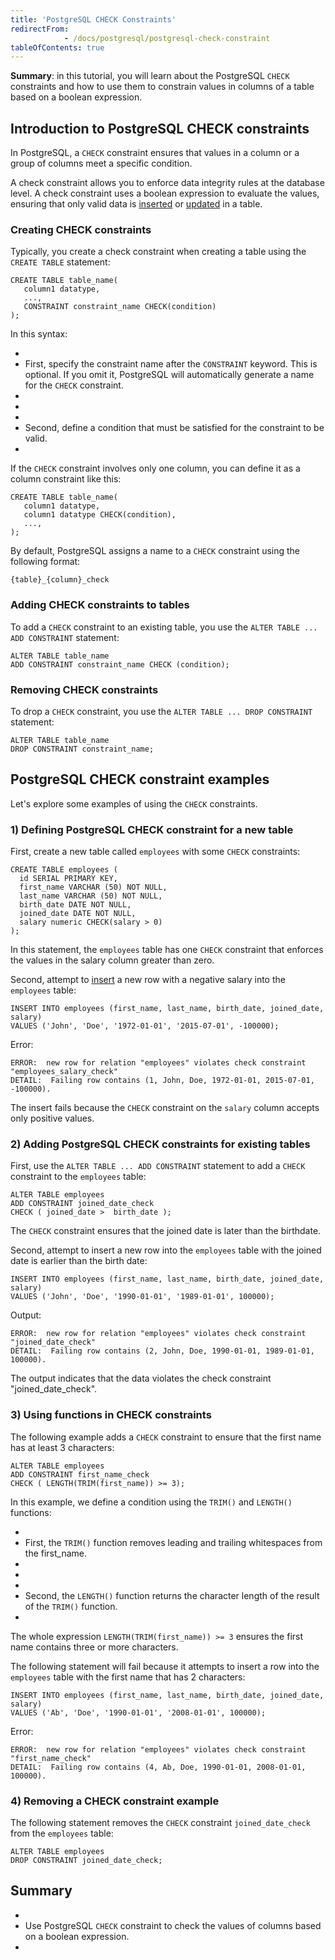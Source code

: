 ```yaml
---
title: 'PostgreSQL CHECK Constraints'
redirectFrom: 
            - /docs/postgresql/postgresql-check-constraint
tableOfContents: true
---
```



**Summary**: in this tutorial, you will learn about the PostgreSQL `CHECK` constraints and how to use them to constrain values in columns of a table based on a boolean expression.





## Introduction to PostgreSQL CHECK constraints





In PostgreSQL, a `CHECK` constraint ensures that values in a column or a group of columns meet a specific condition.





A check constraint allows you to enforce data integrity rules at the database level. A check constraint uses a boolean expression to evaluate the values, ensuring that only valid data is [inserted](/docs/postgresql/postgresql-insert/) or [updated](https://www.postgresqltutorial.com/postgresql-tutorial/postgresql-update) in a table.





### Creating CHECK constraints





Typically, you create a check constraint when creating a table using the `CREATE TABLE` statement:





```
CREATE TABLE table_name(
   column1 datatype,
   ...,
   CONSTRAINT constraint_name CHECK(condition)
);
```





In this syntax:





- 
- First, specify the constraint name after the `CONSTRAINT` keyword. This is optional. If you omit it, PostgreSQL will automatically generate a name for the `CHECK` constraint.
- 
-
- 
- Second, define a condition that must be satisfied for the constraint to be valid.
- 





If the `CHECK` constraint involves only one column, you can define it as a column constraint like this:





```
CREATE TABLE table_name(
   column1 datatype,
   column1 datatype CHECK(condition),
   ...,
);
```





By default, PostgreSQL assigns a name to a `CHECK` constraint using the following format:





```
{table}_{column}_check
```





### Adding CHECK constraints to tables





To add a `CHECK` constraint to an existing table, you use the `ALTER TABLE ... ADD CONSTRAINT` statement:





```
ALTER TABLE table_name
ADD CONSTRAINT constraint_name CHECK (condition);
```





### Removing CHECK constraints





To drop a `CHECK` constraint, you use the `ALTER TABLE ... DROP CONSTRAINT` statement:





```
ALTER TABLE table_name
DROP CONSTRAINT constraint_name;
```





## PostgreSQL CHECK constraint examples





Let's explore some examples of using the `CHECK` constraints.





### 1) Defining PostgreSQL CHECK constraint for a new table





First, create a new table called `employees` with some `CHECK` constraints:





```
CREATE TABLE employees (
  id SERIAL PRIMARY KEY,
  first_name VARCHAR (50) NOT NULL,
  last_name VARCHAR (50) NOT NULL,
  birth_date DATE NOT NULL,
  joined_date DATE NOT NULL,
  salary numeric CHECK(salary > 0)
);
```





In this statement, the `employees` table has one `CHECK` constraint that enforces the values in the salary column greater than zero.





Second, attempt to [insert](/docs/postgresql/postgresql-insert) a new row with a negative salary into the `employees` table:





```
INSERT INTO employees (first_name, last_name, birth_date, joined_date, salary)
VALUES ('John', 'Doe', '1972-01-01', '2015-07-01', -100000);
```





Error:





```
ERROR:  new row for relation "employees" violates check constraint "employees_salary_check"
DETAIL:  Failing row contains (1, John, Doe, 1972-01-01, 2015-07-01, -100000).
```





The insert fails because the `CHECK` constraint on the `salary` column accepts only positive values.





### 2) Adding PostgreSQL CHECK constraints for existing tables





First, use the `ALTER TABLE ... ADD CONSTRAINT` statement to add a `CHECK` constraint to the `employees` table:





```
ALTER TABLE employees
ADD CONSTRAINT joined_date_check
CHECK ( joined_date >  birth_date );
```





The `CHECK` constraint ensures that the joined date is later than the birthdate.





Second, attempt to insert a new row into the `employees` table with the joined date is earlier than the birth date:





```
INSERT INTO employees (first_name, last_name, birth_date, joined_date, salary)
VALUES ('John', 'Doe', '1990-01-01', '1989-01-01', 100000);
```





Output:





```
ERROR:  new row for relation "employees" violates check constraint "joined_date_check"
DETAIL:  Failing row contains (2, John, Doe, 1990-01-01, 1989-01-01, 100000).
```





The output indicates that the data violates the check constraint "joined_date_check".





### 3) Using functions in CHECK constraints





The following example adds a `CHECK` constraint to ensure that the first name has at least 3 characters:





```
ALTER TABLE employees
ADD CONSTRAINT first_name_check
CHECK ( LENGTH(TRIM(first_name)) >= 3);
```





In this example, we define a condition using the `TRIM()` and `LENGTH()` functions:





- 
- First, the `TRIM()` function removes leading and trailing whitespaces from the first_name.
- 
-
- 
- Second, the `LENGTH()` function returns the character length of the result of the `TRIM()` function.
- 





The whole expression `LENGTH(TRIM(first_name)) >= 3` ensures the first name contains three or more characters.





The following statement will fail because it attempts to insert a row into the `employees` table with the first name that has 2 characters:





```
INSERT INTO employees (first_name, last_name, birth_date, joined_date, salary)
VALUES ('Ab', 'Doe', '1990-01-01', '2008-01-01', 100000);
```





Error:





```
ERROR:  new row for relation "employees" violates check constraint "first_name_check"
DETAIL:  Failing row contains (4, Ab, Doe, 1990-01-01, 2008-01-01, 100000).
```





### 4) Removing a CHECK constraint example





The following statement removes the `CHECK` constraint `joined_date_check` from the `employees` table:





```
ALTER TABLE employees
DROP CONSTRAINT joined_date_check;
```





## Summary





- 
- Use PostgreSQL `CHECK` constraint to check the values of columns based on a boolean expression.
- 


